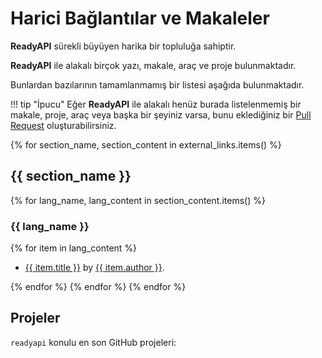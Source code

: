 # Harici Bağlantılar ve Makaleler

**ReadyAPI** sürekli büyüyen harika bir topluluğa sahiptir.

**ReadyAPI** ile alakalı birçok yazı, makale, araç ve proje bulunmaktadır.

Bunlardan bazılarının tamamlanmamış bir listesi aşağıda bulunmaktadır.

!!! tip "İpucu"
    Eğer **ReadyAPI** ile alakalı henüz burada listelenmemiş bir makale, proje, araç veya başka bir şeyiniz varsa, bunu eklediğiniz bir <a href="https://github.com/khulnasoft/readyapi/edit/master/docs/en/data/external_links.yml" class="external-link" target="_blank">Pull Request</a> oluşturabilirsiniz.

{% for section_name, section_content in external_links.items() %}

## {{ section_name }}

{% for lang_name, lang_content in section_content.items() %}

### {{ lang_name }}

{% for item in lang_content %}

* <a href="{{ item.link }}" class="external-link" target="_blank">{{ item.title }}</a> by <a href="{{ item.author_link }}" class="external-link" target="_blank">{{ item.author }}</a>.

{% endfor %}
{% endfor %}
{% endfor %}

## Projeler

`readyapi` konulu en son GitHub projeleri:

<div class="github-topic-projects">
</div>
